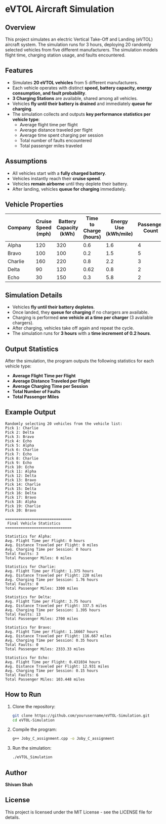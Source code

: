 # eVTOL Aircraft Simulation

## Overview
This project simulates an electric Vertical Take-Off and Landing (eVTOL) aircraft system. The simulation runs for 3 hours, deploying 20 randomly selected vehicles from five different manufacturers. The simulation models flight time, charging station usage, and faults encountered.

## Features
- Simulates **20 eVTOL vehicles** from 5 different manufacturers.
- Each vehicle operates with distinct **speed, battery capacity, energy consumption, and fault probability**.
- **3 Charging Stations** are available, shared among all vehicles.
- Vehicles **fly until their battery is drained** and immediately **queue for charging**.
- The simulation collects and outputs **key performance statistics per vehicle type**:
  - Average flight time per flight
  - Average distance traveled per flight
  - Average time spent charging per session
  - Total number of faults encountered
  - Total passenger miles traveled

## Assumptions
- All vehicles start with a **fully charged battery**.
- Vehicles instantly reach their **cruise speed**.
- Vehicles **remain airborne** until they deplete their battery.
- After landing, vehicles **queue for charging** immediately.

## Vehicle Properties
| Company | Cruise Speed (mph) | Battery Capacity (kWh) | Time to Charge (hours) | Energy Use (kWh/mile) | Passenger Count | Fault Probability per Hour |
|---------|-------------------|--------------------|----------------|----------------|----------------|--------------------------|
| Alpha   | 120               | 320                | 0.6            | 1.6            | 4              | 0.25                     |
| Bravo   | 100               | 100                | 0.2            | 1.5            | 5              | 0.10                     |
| Charlie | 160               | 220                | 0.8            | 2.2            | 3              | 0.05                     |
| Delta   | 90                | 120                | 0.62           | 0.8            | 2              | 0.22                     |
| Echo    | 30                | 150                | 0.3            | 5.8            | 2              | 0.61                     |

## Simulation Details
- Vehicles **fly until their battery depletes**.
- Once landed, they **queue for charging** if no chargers are available.
- Charging is performed **one vehicle at a time per charger** (3 available chargers).
- After charging, vehicles take off again and repeat the cycle.
- The simulation runs for **3 hours** with a **time increment of 0.2 hours**.

## Output Statistics
After the simulation, the program outputs the following statistics for each vehicle type:
- **Average Flight Time per Flight**
- **Average Distance Traveled per Flight**
- **Average Charging Time per Session**
- **Total Number of Faults**
- **Total Passenger Miles**

## Example Output
```
Randomly selecting 20 vehicles from the vehicle list: 
Pick 1: Charlie
Pick 2: Delta
Pick 3: Bravo
Pick 4: Echo
Pick 5: Alpha
Pick 6: Charlie
Pick 7: Echo
Pick 8: Charlie
Pick 9: Echo
Pick 10: Echo
Pick 11: Alpha
Pick 12: Delta
Pick 13: Bravo
Pick 14: Charlie
Pick 15: Delta
Pick 16: Delta
Pick 17: Bravo
Pick 18: Alpha
Pick 19: Charlie
Pick 20: Bravo

==============================
 Final Vehicle Statistics
==============================

Statistics for Alpha:
Avg. Flight Time per Flight: 0 hours
Avg. Distance Traveled per Flight: 0 miles
Avg. Charging Time per Session: 0 hours
Total Faults: 3
Total Passenger Miles: 0 miles

Statistics for Charlie:
Avg. Flight Time per Flight: 1.375 hours
Avg. Distance Traveled per Flight: 220 miles
Avg. Charging Time per Session: 1.76 hours
Total Faults: 0
Total Passenger Miles: 3300 miles

Statistics for Delta:
Avg. Flight Time per Flight: 3.75 hours
Avg. Distance Traveled per Flight: 337.5 miles
Avg. Charging Time per Session: 1.395 hours
Total Faults: 13
Total Passenger Miles: 2700 miles

Statistics for Bravo:
Avg. Flight Time per Flight: 1.16667 hours
Avg. Distance Traveled per Flight: 116.667 miles
Avg. Charging Time per Session: 0.35 hours
Total Faults: 0
Total Passenger Miles: 2333.33 miles

Statistics for Echo:
Avg. Flight Time per Flight: 0.431034 hours
Avg. Distance Traveled per Flight: 12.931 miles
Avg. Charging Time per Session: 0.15 hours
Total Faults: 6
Total Passenger Miles: 103.448 miles
```

## How to Run
1. Clone the repository:
   ```bash
   git clone https://github.com/yourusername/eVTOL-Simulation.git
   cd eVTOL-Simulation
   ```
2. Compile the program:
   ```bash
   g++ Joby_C_assignment.cpp -o Joby_C_assignment
   ```
3. Run the simulation:
   ```bash
   ./eVTOL_Simulation
   ```

## Author
**Shivam Shah**

## License
This project is licensed under the MIT License - see the LICENSE file for details.


